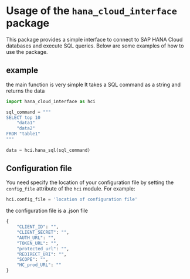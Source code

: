 # Usage of the `hana_cloud_interface` package 

This package provides a simple interface to connect to SAP HANA Cloud databases and execute SQL queries. Below are some examples of how to use the package.


## example
the main function is very simple It takes a SQL command as a string and returns the data
```python
import hana_cloud_interface as hci

sql_command = """
SELECT top 10
    "data1"
    "data2"
FROM "table1"
"""
    
data = hci.hana_sql(sql_command)

```

## Configuration file
You need specify the location of your configuration file by setting the `config_file` attribute of the `hci` module. For example:

```python
hci.config_file = 'location of configuration file'
```
the configuration file is a .json file
```python
{
    "CLIENT_ID": "",
    "CLIENT_SECRET": "",
    "AUTH_URL": "",
    "TOKEN_URL": "",
    "protected_url": "",
    "REDIRECT_URI": "",
    "SCOPE": "",
	"HC_prod_URL": ""
}
```